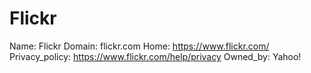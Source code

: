 
# Flickr

Name: Flickr
Domain: flickr.com
Home: https://www.flickr.com/
Privacy_policy: https://www.flickr.com/help/privacy
Owned_by: Yahoo!
